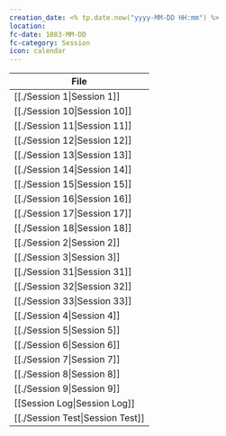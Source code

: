 ```yaml
---
creation_date: <% tp.date.now("yyyy-MM-DD HH:mm") %>
location: 
fc-date: 1083-MM-DD
fc-category: Session
icon: calendar
---
```

| File                                          |
| --------------------------------------------- |
| [[./Session 1\|Session 1]]       |
| [[./Session 10\|Session 10]]     |
| [[./Session 11\|Session 11]]     |
| [[./Session 12\|Session 12]]     |
| [[./Session 13\|Session 13]]     |
| [[./Session 14\|Session 14]]     |
| [[./Session 15\|Session 15]]     |
| [[./Session 16\|Session 16]]     |
| [[./Session 17\|Session 17]]     |
| [[./Session 18\|Session 18]]     |
| [[./Session 2\|Session 2]]       |
| [[./Session 3\|Session 3]]       |
| [[./Session 31\|Session 31]]     |
| [[./Session 32\|Session 32]]     |
| [[./Session 33\|Session 33]]     |
| [[./Session 4\|Session 4]]       |
| [[./Session 5\|Session 5]]       |
| [[./Session 6\|Session 6]]       |
| [[./Session 7\|Session 7]]       |
| [[./Session 8\|Session 8]]       |
| [[./Session 9\|Session 9]]       |
| [[Session Log\|Session Log]]   |
| [[./Session Test\|Session Test]] |

